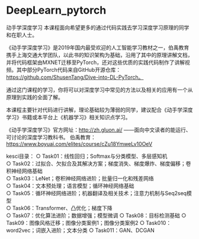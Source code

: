 # DeepLearn_pytorch
动手学深度学习
本课程面向希望更多的通过代码实践去学习深度学习原理的同学和在职人士。

《动手学深度学习》是2019年国内最受欢迎的人工智能学习教材之一，伯禹教育携手上海交通大学团队，以此书的知识架构为基础，沿用了其中的原理讲解文档，并将代码框架由MXNET迁移至PyTorch，还对这些优质的实践代码制作了讲解视频。其中部分PyTorch代码来自GitHub开源仓库：https://github.com/ShusenTang/Dive-into-DL-PyTorch。

通过这门课程的学习，你将可以对深度学习中常见的方法以及相关的应用有一个从原理到实践的全面了解。

本课程主要针对代码进行讲解，理论基础较为薄弱的同学，建议配合《动手学深度学习》书籍或本平台上《机器学习》相关知识点学习。

《动手学深度学习》官方网址：http://zh.gluon.ai/ ——面向中文读者的能运行、可讨论的深度学习教科书。
伯禹教育：https://www.boyuai.com/elites/course/cZu18YmweLv10OeV

kesci目录：
○ Task01：线性回归；Softmax与分类模型、多层感知机		
○ Task02：过拟合、欠拟合及其解决方案；梯度消失、梯度爆炸、梯度偏移；卷积神经网络基础		
○ Task03：LeNet；卷积神经网络进阶；批量归一化和残差网络		
○ Task04：文本预处理；语言模型；循环神经网络基础		
○ Task05：循环神经网络进阶；机器翻译及相关技术；注意力机制与Seq2seq模型		
○ Task06：Transformer、凸优化；梯度下降		
○ Task07：优化算法进阶；数据增强；模型微调
○ Task08：目标检测基础
○ Task09：图像风格迁移；图像分类案例1；图像分类案例2
○ Task010：word2vec；词嵌入进阶；文本分类
○ Task011：GAN、DCGAN
